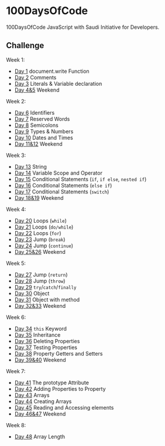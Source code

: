 # 100DaysOfCode
100DaysOfCode JavaScript with Saudi Initiative for Developers.

## Challenge
Week 1:
* [Day 1](https://codepen.io/ReemaSaleh/pen/gOYwqjb?editors=0010) document.write Function <br>
* [Day 2](https://codepen.io/ReemaSaleh/pen/VwZmyQz?editors=0010#0) Comments <br>
* [Day 3](https://codepen.io/ReemaSaleh/pen/PoYWzXW) Literals & Variable declaration <br>
* [Day 4&5](https://codepen.io/ReemaSaleh/pen/KKPamdP?editors=0010#0) Weekend <br>

Week 2:
* [Day 6](https://codepen.io/ReemaSaleh/pen/rNByMXN?editors=0010#0) Identifiers <br> 
* [Day 7](https://codepen.io/ReemaSaleh/pen/KKPWjpV?editors=0010#0) Reserved Words <br>
* [Day 8](https://codepen.io/ReemaSaleh/pen/GRKmOBV?editors=0010#0) Semicolons <br>
* [Day 9](https://codepen.io/ReemaSaleh/pen/MWgoyLg?editors=0010#0) Types & Numbers <br>
* [Day 10](https://codepen.io/ReemaSaleh/pen/OJLgoER?editors=0010#0) Dates and Times <br>
* [Day 11&12](https://codepen.io/ReemaSaleh/pen/KKPqEpj?editors=0010) Weekend <br>

Week 3:
* [Day 13](https://codepen.io/ReemaSaleh/pen/aboyXWr) String <br>
* [Day 14](https://codepen.io/ReemaSaleh/pen/GRKMrwB?editors=0010#0) Variable Scope and Operator <br>
* [Day 15](https://codepen.io/ReemaSaleh/pen/zYOEdMW?editors=0010#0) Conditional Statements (```if```, ```if else```, ```nested if```)<br>
* [Day 16](https://codepen.io/ReemaSaleh/pen/RwbjNaB?editors=0010#0) Conditional Statements (```else if```)<br>
* [Day 17](https://codepen.io/pen/?editors=0010#0) Conditional Statements (```switch```)<br>
* [Day 18&19](https://codepen.io/ReemaSaleh/pen/BaBJXPM?editors=0010#0) Weekend <br>

Week 4:
* [Day 20](https://codepen.io/ReemaSaleh/pen/pozapVM?editors=0010#0) Loops (```while```) <br>
* [Day 21](https://codepen.io/ReemaSaleh/pen/xxKWxMv?editors=0010#0) Loops (```do/while```) <br>
* [Day 22](https://codepen.io/ReemaSaleh/pen/YzKavqe?editors=0010#0) Loops (```for```) <br> 
* [Day 23](https://codepen.io/ReemaSaleh/pen/JjPvPXW?editors=0010#0) Jump (```break```) <br>
* [Day 24](https://codepen.io/ReemaSaleh/pen/aboKOxw?editors=0010#0) Jump (```continue```) <br>
* [Day 25&26](https://codepen.io/ReemaSaleh/pen/NWKzZNQ) Weekend <br>

Week 5:
* [Day 27](https://codepen.io/ReemaSaleh/pen/pozZpMK) Jump (```return```) <br>
* [Day 28](https://codepen.io/ReemaSaleh/pen/bGbjjoP?editors=0011) Jump (```throw```) <br>
* [Day 29](https://codepen.io/ReemaSaleh/pen/ZEzMWyw?editors=0010#0) ```try```/```catch```/```finally``` <br>
* [Day 30](https://codepen.io/ReemaSaleh/pen/oNvPWQz?editors=0010#0) Object <br>
* [Day 31](https://codepen.io/ReemaSaleh/pen/gOYBQxv?editors=0010#0) Object with method <br>
* [Day 32&33](https://codepen.io/ReemaSaleh/pen/WNeLwZo?editors=0011) Weekend <br>

Week 6:
* [Day 34](https://codepen.io/ReemaSaleh/pen/mdbvPzb?editors=0010#0) ```this``` Keyword <br>
* [Day 35](https://codepen.io/ReemaSaleh/pen/gOYEbEj) Inheritance <br>
* [Day 36](https://codepen.io/ReemaSaleh/pen/jONJEJj?editors=0010#0) Deleting Properties <br>
* [Day 37](https://codepen.io/ReemaSaleh/pen/PoYLXqm) Testing Properties <br>
* [Day 38](https://codepen.io/ReemaSaleh/pen/XWrQRbm) Property Getters and Setters <br>
* [Day 39&40](https://codepen.io/ReemaSaleh/pen/aborwZV?editors=0010#0) Weekend <br>

Week 7:
* [Day 41](https://codepen.io/ReemaSaleh/pen/LYPoJop?editors=0011) The prototype Attribute <br>
* [Day 42](https://codepen.io/ReemaSaleh/pen/jONodwd?editors=0010) Adding Properties to Property <br>
* [Day 43](https://codepen.io/ReemaSaleh/pen/OJLKJNB) Arrays <br>
* [Day 44](https://codepen.io/ReemaSaleh/pen/pozMxbV?editors=0010#0) Creating Arrays <br> 
* [Day 45](https://codepen.io/ReemaSaleh/pen/jONggLM?editors=0010#0) Reading and Accessing elements <br> 
* [Day 46&47](https://codepen.io/ReemaSaleh/pen/YzzKLGO?editors=0010#0) Weekend <br>

Week 8:
* [Day 48](https://codepen.io/ReemaSaleh/pen/xxxxMKj?editors=0010#0) Array Length <br>
